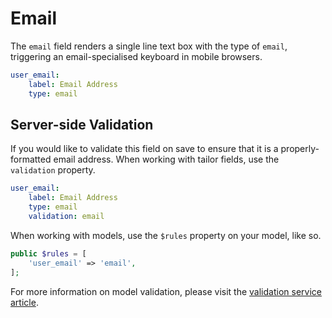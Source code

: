 # Email

The `email` field renders a single line text box with the type of `email`, triggering an email-specialised keyboard in mobile browsers.

```yaml
user_email:
    label: Email Address
    type: email
```

## Server-side Validation

If you would like to validate this field on save to ensure that it is a properly-formatted email address. When working with tailor fields, use the `validation` property.

```yaml
user_email:
    label: Email Address
    type: email
    validation: email
```

When working with models, use the `$rules` property on your model, like so.

```php
public $rules = [
    'user_email' => 'email',
];
```

For more information on model validation, please visit the [validation service article](../../extend/services/validation.md#rule-email).
